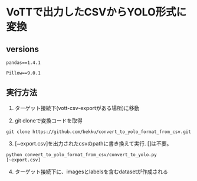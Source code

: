 # VoTTで出力したCSVからYOLO形式に変換

## versions
```
pandas==1.4.1

Pillow==9.0.1
```
## 実行方法
1. ターゲット接続下(vott-csv-exportがある場所)に移動

2. git cloneで変換コードを取得
```
git clone https://github.com/bekku/convert_to_yolo_format_from_csv.git
```

3. [~export.csv]を出力されたcsvのpathに書き換えて実行. []は不要。
```
python convert_to_yolo_format_from_csv/convert_to_yolo.py [~export.csv]
```
4. ターゲット接続下に、imagesとlabelsを含むdatasetが作成される

